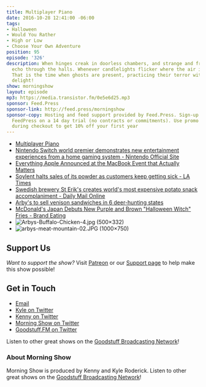 ```yaml
---
title: Multiplayer Piano
date: 2016-10-28 12:41:00 -06:00
tags:
- Halloween
- Would You Rather
- High or Low
- Choose Your Own Adventure
position: 95
episode: '326'
description: When hinges creak in doorless chambers, and strange and frightening sounds
  echo through the halls. Whenever candlelights flicker where the air is deathly still.
  That is the time when ghosts are present, practicing their terror with ghoulish
  delight!
show: morningshow
layout: episode
mp3: https://media.transistor.fm/0e5e6d25.mp3
sponsor: Feed.Press
sponsor-link: http://feed.press/morningshow
sponsor-copy: Hosting and feed support provided by Feed.Press. Sign-up today and try
  FeedPress on a 14 day trial (no contracts or commitments). Use promo code `morningshow`
  during checkout to get 10% off your first year
---
```


* [Multiplayer Piano](http://www.multiplayerpiano.com/MorningShow)
* [Nintendo Switch world premier demonstrates new entertainment experiences from a home gaming system - Nintendo Official Site](http://www.nintendo.com/whatsnew/detail/first-look-at-nintendos-new-home-gaming-system?ref=producthunt)
* [Everything Apple Announced at the MacBook Event that Actually Matters](http://lifehacker.com/everything-apple-announced-at-the-macbook-event-that-ac-1788288852)
* [Soylent halts sales of its powder as customers keep getting sick - LA Times](http://www.latimes.com/business/technology/la-fi-tn-soylent-recall-20161027-story.html)
* [Swedish brewery St Erik's creates world's most expensive potato snack accomplaniment - Daily Mail Online](http://www.dailymail.co.uk/news/article-3854864/Would-pay-45-pack-FIVE-luxury-crisps-World-s-expensive-potato-snack-launched-beer-brewery-perfect-accompaniment.html)
* [Arby's to sell venison sandwiches in 6 deer-hunting states](https://apnews.com/90ba2519010144d0bbd7842ee174fd35?utm_campaign=SocialFlow&utm_source=Twitter&utm_medium=AP)
* [McDonald's Japan Debuts New Purple and Brown "Halloween Witch" Fries - Brand Eating](http://www.brandeating.com/2016/10/mcdonalds-japan-debuts-new-purple-and-brown-halloween-witch-fries.html)
* ![Arbys-Buffalo-Chicken-4.jpg (500×332)](http://i2.wp.com/www.grubgrade.com/wp-content/uploads/2016/06/Arbys-Buffalo-Chicken-4.jpg?w=500)
* ![arbys-meat-mountain-02.JPG (1000×750)](http://3.bp.blogspot.com/-Pcjxof0OY-8/VBI_3M_BEII/AAAAAAAAfqc/kymPizOr0jw/s1600/arbys-meat-mountain-02.JPG)

## Support Us
*Want to support the show?* Visit [Patreon](http://patreon.com/morningshow) or our [Support page](http://goodstuff.fm/support) to help make this show possible!

## Get in Touch
* [Email](mailto:kyle@goodstuff.fm)
* [Kyle on Twitter](http://twitter.com/dogburps)
* [Kenny on Twitter](http://twitter.com/pizzarobotics)
* [Morning Show on Twitter](http://twitter.com/morningshowam)
* [Goodstuff.FM on Twitter](http://twitter.com/goodstufffm)

Listen to other great shows on the [Goodstuff Broadcasting Network](http://goodstuff.fm/shows)!

### About Morning Show
Morning Show is produced by Kenny and Kyle Roderick. Listen to other great shows on the [Goodstuff Broadcasting Network](http://goodstuff.fm/)!
